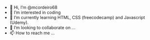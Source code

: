 - 👋 Hi, I’m @mcordeiro68
- 👀 I’m interested in coding
- 🌱 I’m currently learning HTML, CSS (freecodecamp) and Javascript (Udemy).
- 💞️ I’m looking to collaborate on ...
- 📫 How to reach me ...

<!---
mcordeiro68/mcordeiro68 is a ✨ special ✨ repository because its `README.md` (this file) appears on your GitHub profile.
You can click the Preview link to take a look at your changes.
--->
